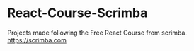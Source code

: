 # React-Course-Scrimba
Projects made following the Free React Course from scrimba. https://scrimba.com
